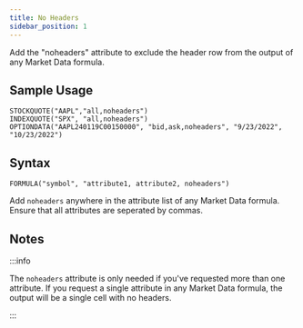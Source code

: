 ```yaml
---
title: No Headers
sidebar_position: 1
---
```


Add the "noheaders" attribute to exclude the header row from the output of any Market Data formula.

## Sample Usage

    STOCKQUOTE("AAPL","all,noheaders")
    INDEXQUOTE("SPX", "all,noheaders")
    OPTIONDATA("AAPL240119C00150000", "bid,ask,noheaders", "9/23/2022", "10/23/2022")

## Syntax

    FORMULA("symbol", "attribute1, attribute2, noheaders")

Add `noheaders` anywhere in the attribute list of any Market Data formula. Ensure that all attributes are seperated by commas.

## Notes

:::info

The `noheaders` attribute is only needed if you've requested more than one attribute. If you request a single attribute in any Market Data formula, the output will be a single cell with no headers.

:::

